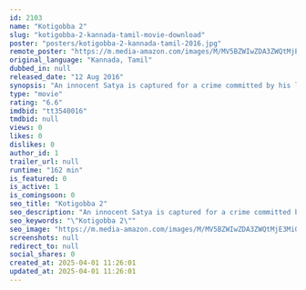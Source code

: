 ```yaml
---
id: 2103
name: "Kotigobba 2"
slug: "kotigobba-2-kannada-tamil-movie-download"
poster: "posters/kotigobba-2-kannada-tamil-2016.jpg"
remote_poster: "https://m.media-amazon.com/images/M/MV5BZWIwZDA3ZWQtMjE3Mi00NTA2LWFhZTgtZDNlOGQ5NjI0ZjUwXkEyXkFqcGc@._V1_SX300.jpg"
original_language: "Kannada, Tamil"
dubbed_in: null
released_date: "12 Aug 2016"
synopsis: "An innocent Satya is captured for a crime committed by his look-alike criminal Shiva. Will the cops believe his story and capture the real criminal."
type: "movie"
rating: "6.6"
imdbid: "tt3540016"
tmdbid: null
views: 0
likes: 0
dislikes: 0
author_id: 1
trailer_url: null
runtime: "162 min"
is_featured: 0
is_active: 1
is_comingsoon: 0
seo_title: "Kotigobba 2"
seo_description: "An innocent Satya is captured for a crime committed by his look-alike criminal Shiva. Will the cops believe his story and capture the real criminal."
seo_keywords: "\"Kotigobba 2\""
seo_image: "https://m.media-amazon.com/images/M/MV5BZWIwZDA3ZWQtMjE3Mi00NTA2LWFhZTgtZDNlOGQ5NjI0ZjUwXkEyXkFqcGc@._V1_SX300.jpg"
screenshots: null
redirect_to: null
social_shares: 0
created_at: 2025-04-01 11:26:01
updated_at: 2025-04-01 11:26:01
---
```


